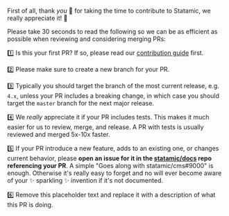 First of all, thank _you_ 🫵 for taking the time to contribute to Statamic, we really appreciate it! 💜

Please take 30 seconds to read the following so we can be as efficient as possible when reviewing and considering merging PRs:

1️⃣ Is this your first PR? If so, please read our [contribution guide](https://statamic.dev/contribution-guide) first.

2️⃣ Please make sure to create a new branch for your PR.

3️⃣ Typically you should target the branch of the most current release, e.g. `4.x`, unless your PR includes a breaking change, in which case you should target the `master` branch for the next major release.

4️⃣ We _really_ appreciate it if your PR includes tests. This makes it much easier for us to review, merge, and release. A PR with tests is usually reviewed and merged 5x-10x faster.

5️⃣ If your PR introduce a new feature, adds to an existing one, or changes current behavior, please **open an issue for it in the [statamic/docs](https://github.com/statamic/docs/issues) repo referencing your PR**. A simple "Goes along with statamic/cms#9000" is enough. Otherwise it's really easy to forget and no will ever become aware of your ✨ sparkling ✨ invention if it's not documented.

6️⃣ Remove this placeholder text and replace it with a description of what this PR is doing.
